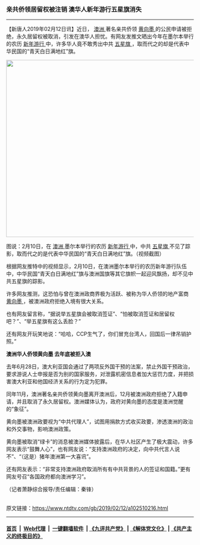 ### 亲共侨领居留权被注销 澳华人新年游行五星旗消失
------------------------

<div class="post_content">
 <p>
  【新唐人2019年02月12日讯】近日，
  <a href="https://www.ntdtv.com/gb/澳洲.htm">
   澳洲
  </a>
  著名亲共侨领
  <a href="https://www.ntdtv.com/gb/黄向墨.htm">
   黄向墨
  </a>
  的公民申请被拒绝，永久居留权被取消，引发在澳华人担忧。有网友发推文晒出今年在墨尔本举行的农历
  <a href="https://www.ntdtv.com/gb/新年游行.htm">
   新年游行
  </a>
  中，许多华人竟不敢秀出中共
  <a href="https://www.ntdtv.com/gb/五星旗.htm">
   五星旗
  </a>
  ，取而代之的却是代表中华民国的“青天白日满地红”旗。
 </p>
 <p>
  <img alt="" class="alignnone size-medium wp-image-102510218" height="477" src="https://www.ntdtv.com/assets/uploads/2019/02/44f6c930335eee5e096f259d67d4627b-600x477.jpg" width="600"/>
 </p>
 <p>
  图说：2月10日，在
  <a href="https://www.ntdtv.com/gb/澳洲.htm">
   澳洲
  </a>
  墨尔本举行的农历
  <a href="https://www.ntdtv.com/gb/新年游行.htm">
   新年游行
  </a>
  中，中共
  <a href="https://www.ntdtv.com/gb/五星旗.htm">
   五星旗
  </a>
  不见了踪影，取而代之的是代表中华民国的“青天白日满地红”旗。（视频截图）
 </p>
 <p>
  根据网友推特中的视频显示，2月10日，在澳洲墨尔本举行的农历新年游行队伍中，中华民国“青天白日满地红”旗与澳洲国旗等其它旗帜一起迎风飘扬，却不见中共五星旗的踪影。
 </p>
 <p>
  许多网友推测，这恐怕与曾在澳洲政商界极为活跃、被称为华人侨领的地产富商
  <a href="https://www.ntdtv.com/gb/黄向墨.htm">
   黄向墨
  </a>
  ，被澳洲政府拒绝入境有很大关系。
 </p>
 <p>
  也有网友留言称，“据说举五星旗会被取消签证”、“怕被取消签证和居留权吧？”、“举五星旗有这么丢脸？”
 </p>
 <p>
  还有网友开玩笑地说：“哈哈，CCP生气了，你们冒充台湾人，回国后一律吊销护照。”
 </p>
 <p>
  <strong>
   澳洲华人侨领黄向墨 去年底被拒入澳
  </strong>
 </p>
 <p>
  去年6月28日，澳大利亚国会通过了两项反外国干预的法案，禁止外国干预政治，要求游说人士申报是否为别的国家服务，对泄露机密信息者加大惩罚力度，并把损害澳大利亚和他国经济关系的行为定为犯罪。
 </p>
 <p>
  同年11月，澳洲著名亲共侨领黄向墨离开澳洲后，12月被澳洲政府拒绝了入籍申请，并且取消了永久居留权。澳洲媒体认为，政府对黄向墨的态度是澳洲觉醒的“象征”。
 </p>
 <p>
  黄向墨被澳洲政要视为“中共代理人”，试图用捐款方式收买政要，渗透澳洲的政治和外交事物，影响澳洲政策。
 </p>
 <p>
  黄向墨被取消“绿卡”的消息被澳洲媒体披露后，在华人社区产生了极大震动，许多网友表示“鼓舞人心”，也有网友说：“支持澳洲政府的决定，向中共代言人说不”、“（这是）猪年澳洲第一大喜讯”。
 </p>
 <p>
  还有网友表示：“非常支持澳洲政府取消所有有中共背景的人的签证和国籍。”更有网友号召“各国政府都向澳洲学习”。
 </p>
 <p>
  （记者萧静综合报导/责任编辑：秦锋）
 </p>
 <div class="single_ad">
 </div>
</div>

<br/>原文链接：https://www.ntdtv.com/gb/2019/02/12/a102510216.html


------------------------
#### [首页](https://github.com/gfw-breaker/banned-news/blob/master/README.md) &nbsp;|&nbsp; [Web代理](https://github.com/labour-camp/helloworld) &nbsp;|&nbsp; [一键翻墙软件](https://github.com/gfw-breaker/nogfw/blob/master/README.md) &nbsp;| [《九评共产党》](https://github.com/gfw-breaker/9ping.md/blob/master/README.md#九评之一评共产党是什么) | [《解体党文化》](https://github.com/gfw-breaker/jtdwh.md/blob/master/README.md) | [《共产主义的终极目的》](https://github.com/gfw-breaker/gczydzjmd.md/blob/master/README.md)

